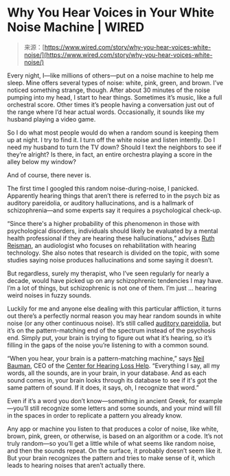 <!--yml
category: 未分类
date: 2024-05-29 12:34:40
-->

# Why You Hear Voices in Your White Noise Machine | WIRED

> 来源：[https://www.wired.com/story/why-you-hear-voices-white-noise/](https://www.wired.com/story/why-you-hear-voices-white-noise/)

Every night, I—like millions of others—put on a noise machine to help me sleep. Mine offers several types of noise: white, pink, green, and brown. I’ve noticed something strange, though. After about 30 minutes of the noise pumping into my head, I start to hear things. Sometimes it’s music, like a full orchestral score. Other times it’s people having a conversation just out of the range where I’d hear actual words. Occasionally, it sounds like my husband playing a video game.

So I do what most people would do when a random sound is keeping them up at night. I try to find it. I turn off the white noise and listen intently. Do I need my husband to turn the TV down? Should I text the neighbors to see if they’re alright? Is there, in fact, an entire orchestra playing a score in the alley below my window?

And of course, there never is.

The first time I googled this random noise-during-noise, I panicked. Apparently hearing things that aren’t there is referred to in the psych biz as auditory pareidolia, or auditory hallucinations, and is a hallmark of schizophrenia—and some experts say it requires a psychological check-up.

“Since there's a higher probability of this phenomenon in those with psychological disorders, individuals should likely be evaluated by a mental health professional if they are hearing these hallucinations,” advises [Ruth Reisman](https://www.drruthreisman.com/), an audiologist who focuses on rehabilitation with hearing technology. She also notes that research is divided on the topic, with some studies saying noise produces hallucinations and some saying it doesn’t.

But regardless, surely my therapist, who I’ve seen regularly for nearly a decade, would have picked up on any schizophrenic tendencies I may have. I’m a lot of things, but schizophrenic is not one of them. I’m just … hearing weird noises in fuzzy sounds.

Luckily for me and anyone else dealing with this particular affliction, it turns out there’s a perfectly normal reason you may hear random sounds in white noise (or any other continuous noise). It’s still called [auditory pareidolia](https://en.wikipedia.org/wiki/Pareidolia), but it’s on the pattern-matching end of the spectrum instead of the psychosis end. Simply put, your brain is trying to figure out what it’s hearing, so it’s filling in the gaps of the noise you’re listening to with a common sound.

“When you hear, your brain is a pattern-matching machine,” says [Neil Bauman](https://hearinglosshelp.com/meet-the-director/), CEO of the [Center for Hearing Loss Help](https://hearinglosshelp.com/). “Everything I say, all my words, all the sounds, are in your brain, in your database. And as each sound comes in, your brain looks through its database to see if it's got the same pattern of sound. If it does, it says, oh, I recognize that word.”

Even if it’s a word you don’t know—something in ancient Greek, for example—you’ll still recognize some letters and some sounds, and your mind will fill in the spaces in order to replicate a pattern you already know.

Any app or machine you listen to that produces a color of noise, like white, brown, pink, green, or otherwise, is based on an algorithm or a code. It’s not truly random—so you’ll get a little while of what seems like random noise, and then the sounds repeat. On the surface, it probably doesn’t seem like it. But your brain recognizes the pattern and tries to make sense of it, which leads to hearing noises that aren’t actually there.